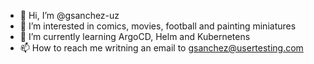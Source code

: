 - 👋 Hi, I’m @gsanchez-uz
- 👀 I’m interested in comics, movies, football and painting miniatures  
- 🌱 I’m currently learning ArgoCD, Helm and Kubernetens
- 📫 How to reach me writning an email to gsanchez@usertesting.com

<!---
gsanchez-uz/gsanchez-uz is a ✨ special ✨ repository because its `README.md` (this file) appears on your GitHub profile.
You can click the Preview link to take a look at your changes.
--->
